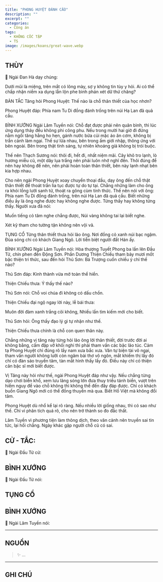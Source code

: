 ```yaml
---
title: "PHONG HUYỆT ĐÁNH CẦU"
description: ""
excerpt: ""
categories:
  - Công án
tags:
  - KHÔNG CỐC TẬP
  - TS 
image: /images/koans/great-wave.webp
---
```


## THÙY

📢 Ngài Đan Hà dạy chúng:

Dưới mũi là miệng, trên mắt có lông mày, sợ y không tin tùy y hỏi. Ai có thể chấp nhận niềm xa dụng lẫn lộn phe bình phán xét dữ thứ chăng?

BẢN TẮC
Tăng hỏi Phong Huyệt: Thế nào là chỗ thân thiết của học nhơn?

Phong Huyệt đáp: Phía nam Tu Di đồng đánh trống trên núi Hạ Lan đã quả cầu.

BÌNH XƯỚNG
Ngài Lâm Tuyền nói: Chỗ đạt được phải nên quân bình, thì lúc ứng dụng thảy đều không phi công phu. Nếu trong mười hai giờ đi đứng nằm ngồi tăng hằng ho hẹn, gánh nước bửa củi mặc áo ăn cơm, không bị trần cảnh làm ngại. Thế sự lừa nhau, bên trong ấm giới nhập, thông ứng với bên ngoài. Bên trong thật tỉnh sáng, tự nhiên khoáng giả không bị trói buộc.

Thế nên Thạch Sương nói: thôi đi, hết đi, nhất niệm mãi. Cây khô tro lạnh, lò hương miễu cũ, một dây lụa trắng nên phải luôn nhớ nghĩ đến. Thôi đúng để nên hay không để nên, nên phải hoàn toàn thân thiết, bên này lạnh nhạt bên kia hợp nhau.

Cho nên ngài Phong Huyệt xoay chuyển thoại đầu, dạy ông đến chỗ thật thân thiết để thoát trần lìa tục được tự do tự tại. Chẳng những làm cho ông ra khỏi lồng lưới sanh tử, thoát ra gông cùm tinh thức. Thế nên nói với ông: Phía nam Tu Di đồng đánh trống, trên núi Hạ Lan đã quả cầu. Biết những điều ấy là ông nghe được hay không nghe được. Từng thấy hay không từng thấy. Người xưa đã nói:

Muốn tiếng cỏ tâm nghe chẳng được,
Núi vàng không tai lại biết nghe.

Xét kỹ tham cho tường tận không nên vội vã.

TỤNG CỔ
Từng thân thiết thưa hỏi lão ông.
Nơi đồng cỏ xanh núi bạc ngậm.
Đùa sóng chi có khách Giang Ngô.
Lời tiễn biệt người đất Hán ấy.

BÌNH XƯỚNG
Ngài Lâm Tuyền nói: Hòa thượng Tuyết Phong ba lần lên Đầu Tử, chín phen đến Động Sơn. Phần Dương Thiện Chiếu tham bảy mươi mốt bậc thiện tri thức, sau đến hỏi Thủ Sơn: Bá Trượng cuốn chiếu ý chỉ thế nào?

Thủ Sơn đáp: Kinh thành vừa mở toàn thể hiển.

Thiện Chiếu thưa: Ý thấy thế nào?

Thủ Sơn nói: Chỗ voi chúa đi không có dấu chồn.

Thiện Chiếu đại ngộ ngay lời này, lễ bái thưa:

Muôn đời đàm xanh trắng cõi không,
Nhiều lần tìm kiếm mới cho biết.

Thủ Sơn hỏi: Ông thấy đạo lý gì tự nhận như thế.

Thiện Chiếu thưa chính là chỗ con quen thân này.

Chẳng những vị tăng này từng hỏi lão ông lời thân thiết, đời trước đời ai không bằng, cầm đập vỡ khối nghi thì phải tham vấn các bậc lão túc. Cảm tạ Phong Huyệt chỉ đúng rõ lấy nam xưa bắc xưa. Văn tự biện tài vô ngại, tham vấn người không lưỡi còn ngâm bài thơ vô ngôn, mắt khiếm thị lấy đó chỉ có đàn sáo truyền tâm, tàn mắt hình thấy lấy đó. Điều này chỉ có thiện căn bậc sĩ mới biết được.

Vị Tăng này hỏi như thế, ngài Phong Huyệt đáp như vậy. Nếu chẳng từng dạo chơi biển khổ, xem lưu lãng sóng lớn đưa thuy triều tánh biển, vượt trên hiểm nguy để vào chỗ không thì không thể đến đây đáp được. Chỉ có khách buồn Giang Ngô mới có thể đồng thuyền mà qua. Biết Hồ Việt mà không đổi tâm.

Phong Huyệt dù nhổ kể lại rõ ràng. Nếu nhiều lời giống nhau, thì có sao như thế. Chỉ vì phân tích quá rõ, cho nên trở thành so đo đắc thất. 

Lâm Tuyền vì phương tiện làm thông dịch, theo văn cảnh nên truyền sai tin tức, lại hối chẳng. Ngày khác gặp người chỗ cũ có sai.

## CỬ - TẮC:

📢 Ngài Đầu Tử cử:

> 

## BÌNH XƯỚNG

📢 Ngài Đầu Tử nói:


## TỤNG CỔ

<blockquote>

</blockquote>

## BÌNH XƯỚNG

📢 Ngài Lâm Tuyền nói:



<hr class="blog-rule" />

## NGUỒN

> ✨ ...

<hr class="blog-rule" />

## GHI CHÚ

[^1]: ⭐️ <a href="/masters/Baizhang-Huaihai" target="_blank">🔗 TS </a>


